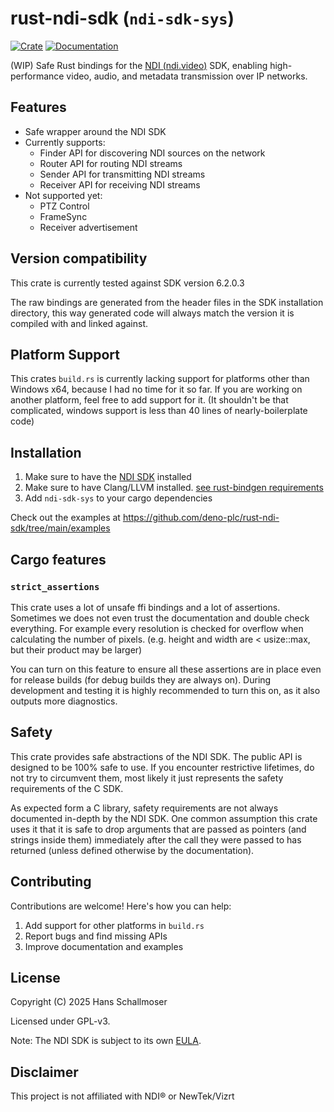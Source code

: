 # rust-ndi-sdk (`ndi-sdk-sys`)

[![Crate](https://img.shields.io/crates/v/ndi-sdk-sys.svg)](https://crates.io/crates/ndi-sdk-sys)
[![Documentation](https://docs.rs/ndi-sdk-sys/badge.svg)](https://docs.rs/ndi-sdk-sys)

(WIP) Safe Rust bindings for the [NDI (ndi.video)](https://ndi.video/) SDK,
enabling high-performance video, audio, and metadata transmission over IP
networks.

## Features

- Safe wrapper around the NDI SDK
- Currently supports:
  - Finder API for discovering NDI sources on the network
  - Router API for routing NDI streams
  - Sender API for transmitting NDI streams
  - Receiver API for receiving NDI streams
- Not supported yet:
  - PTZ Control
  - FrameSync
  - Receiver advertisement

## Version compatibility

This crate is currently tested against SDK version 6.2.0.3

The raw bindings are generated from the header files in the SDK installation
directory, this way generated code will always match the version it is compiled
with and linked against.

## Platform Support

This crates `build.rs` is currently lacking support for platforms other than
Windows x64, because I had no time for it so far. If you are working on another
platform, feel free to add support for it. (It shouldn't be that complicated,
windows support is less than 40 lines of nearly-boilerplate code)

## Installation

1. Make sure to have the [NDI SDK](https://ndi.video/for-developers/#ndi-sdk)
   installed
2. Make sure to have Clang/LLVM installed.
   [see rust-bindgen requirements](https://rust-lang.github.io/rust-bindgen/requirements.html)
3. Add `ndi-sdk-sys` to your cargo dependencies

Check out the examples at
https://github.com/deno-plc/rust-ndi-sdk/tree/main/examples

## Cargo features

### `strict_assertions`

This crate uses a lot of unsafe ffi bindings and a lot of assertions. Sometimes
we does not even trust the documentation and double check everything. For
example every resolution is checked for overflow when calculating the number of
pixels. (e.g. height and width are < usize::max, but their product may be
larger)

You can turn on this feature to ensure all these assertions are in place even
for release builds (for debug builds they are always on). During development and
testing it is highly recommended to turn this on, as it also outputs more
diagnostics.

## Safety

This crate provides safe abstractions of the NDI SDK. The public API is designed
to be 100% safe to use. If you encounter restrictive lifetimes, do not try to
circumvent them, most likely it just represents the safety requirements of the C
SDK.

As expected form a C library, safety requirements are not always documented
in-depth by the NDI SDK. One common assumption this crate uses it that it is
safe to drop arguments that are passed as pointers (and strings inside them)
immediately after the call they were passed to has returned (unless defined
otherwise by the documentation).

## Contributing

Contributions are welcome! Here's how you can help:

1. Add support for other platforms in `build.rs`
2. Report bugs and find missing APIs
3. Improve documentation and examples

## License

Copyright (C) 2025 Hans Schallmoser

Licensed under GPL-v3.

Note: The NDI SDK is subject to its own
[EULA](https://ndi.video/for-developers/#ndi-sdk).

## Disclaimer

This project is not affiliated with NDI® or NewTek/Vizrt
